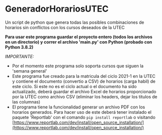 # GeneradorHorariosUTEC
Un script de python que genera todas las posibles combinaciones de horarios sin conflictos con los cursos deseados de la UTEC

**Para usar este programa guardar el proyecto entero (todos los archivos en un directorio) y correr el archivo 'main.py' con Python (probado con Python 3.8.2)**

*IMPORTANTE:*
* Por el momento este programa solo soporta cursos que siguen la 'semana general'
* Este programa fue creado para la matricula del ciclo 2021-1 en la UTEC y contiene el documento (convertio a CSV) de horarios (carga habil) de este ciclo. Si este no es el ciclo actual o el documento ha sido actualizado, deberá guardar el archivo Excel de horarios proporcionado por la UTEC como archivo CSV (eliminar los headers, dejar los titulos de las columnas)
* El programa tiene la funcionalidad generar un archivo PDF con los horarios generados. Para hacer uso de este deberá tener instalado el paquete 'Reportlab' con el comando `pip install reportlab` o visitando [https://www.reportlab.com/dev/install/open_source_installation/](https://www.reportlab.com/dev/install/open_source_installation/)
